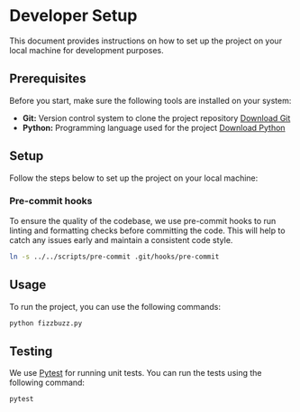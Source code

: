 # Developer Setup
This document provides instructions on how to set up the project on your local machine for development purposes.

## Prerequisites
Before you start, make sure the following tools are installed on your system:
- **Git:** Version control system to clone the project repository [Download Git](https://git-scm.com/downloads)
- **Python:** Programming language used for the project [Download Python](https://www.python.org/downloads/)

## Setup
Follow the steps below to set up the project on your local machine:

### Pre-commit hooks

To ensure the quality of the codebase, we use pre-commit hooks to run linting and formatting checks before committing the code. This will help to catch any issues early and maintain a consistent code style.

```bash
ln -s ../../scripts/pre-commit .git/hooks/pre-commit
```

## Usage
To run the project, you can use the following commands:
```bash
python fizzbuzz.py
```

## Testing
We use [Pytest](https://docs.pytest.org/en/stable/) for running unit tests. You can run the tests using the following command:
```bash
pytest
```